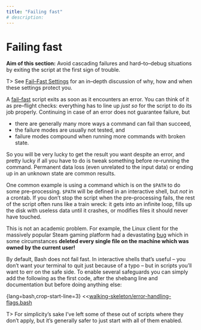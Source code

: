 ```yaml
---
title: "Failing fast"
# description:
---
```


# Failing fast


**Aim of this section:** Avoid cascading failures and hard–to–debug situations by exiting the script at the first sign of trouble.

T> See [Fail–Fast Settings](#fail-fast-settings) for an in–depth discussion of why, how and when these settings protect you.

A [fail–fast](https://en.wikipedia.org/w/index.php?title=Fail-fast&oldid=988127386) script exits as soon as it encounters an error. You can think of it as pre–flight checks: everything has to line up *just so* for the script to do its job properly. Continuing in case of an error does not guarantee failure, but

- there are generally many more ways a command can fail than succeed,
- the failure modes are usually not tested, and
- failure modes compound when running more commands with broken state.

So you will be very lucky to get the result you want despite an error, and pretty lucky if all you have to do is tweak something before re–running the command. Permanent data loss (even unrelated to the input data) or ending up in an unknown state are common results.

One common example is using a command which is on the `$PATH` to do some pre–processing. `$PATH` will be defined in an interactive shell, but *not* in a crontab. If you don’t stop the script when the pre–processing fails, the rest of the script often runs like a train wreck: it gets into an infinite loop, fills up the disk with useless data until it crashes, or modifies files it should never have touched.

This is not an academic problem. For example, the Linux client for the massively popular Steam gaming platform had a devastating [bug](https://github.com/ValveSoftware/steam-for-linux/issues/3671) which in some circumstances **deleted every single file on the machine which was owned by the current user!**

By default, Bash does not fail fast. In interactive shells that’s useful – you don’t want your terminal to quit just because of a typo – but in scripts you’ll want to err on the safe side. To enable several safeguards you can simply add the following as the first code, after the shebang line and documentation but before doing anything else:

{lang=bash,crop-start-line=3}
<<[walking-skeleton/error-handling-flags.bash](./protected/code/src/walking-skeleton/error-handling-flags.bash)

T> For simplicity’s sake I’ve left some of these out of scripts where they don’t apply, but it’s generally safer to just start with all of them enabled.

